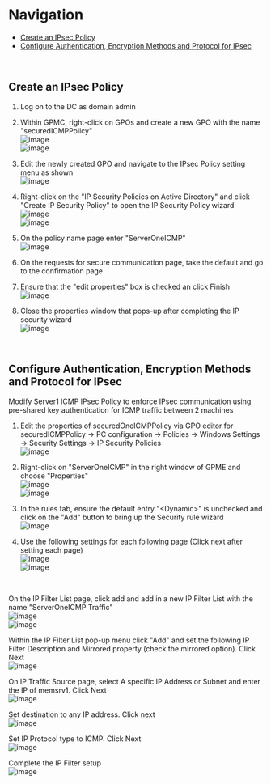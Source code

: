 # Navigation
* [Create an IPsec Policy](#create-an-ipsec-policy)
* [Configure Authentication, Encryption Methods and Protocol for IPsec](#configure-authentication-encryption-methods-and-protocol-for-ipsec)

<br>

## Create an IPsec Policy  

1. Log on to the DC as domain admin  

2. Within GPMC, right-click on GPOs and create a new GPO with the name "securedICMPPolicy"  
![image](../images/Pasted%20image%2020230815105132.png)  
![image](../images/Pasted%20image%2020230815105217.png)  

3. Edit the newly created GPO and navigate to the IPsec Policy setting menu as shown  
![image](../images/Pasted%20image%2020230815105408.png)  

4. Right-click on the "IP Security Policies on Active Directory" and click "Create IP Security Policy" to open the IP Security Policy wizard  
![image](../images/Pasted%20image%2020230815105605.png)  
![image](../images/Pasted%20image%2020230815105642.png)  

5. On the policy name page enter "ServerOneICMP"  
![image](../images/Pasted%20image%2020230815110829.png)  

6. On the requests for secure communication page, take the default and go to the confirmation page  

7. Ensure that the "edit properties" box is checked an click Finish  
![image](../images/Pasted%20image%2020230815111030.png)  

8. Close the properties window that pops-up after completing the IP security wizard  
![image](../images/Pasted%20image%2020230815111143.png)  

<br>

## Configure Authentication, Encryption Methods and Protocol for IPsec  

Modify Server1 ICMP IPsec Policy to enforce IPsec communication using pre-shared key authentication for ICMP traffic between 2 machines  

1. Edit the properties of securedOneICMPPolicy via GPO editor for securedICMPPolicy -> PC configuration -> Policies -> Windows Settings -> Security Settings -> IP Security Policies  
![image](../images/Pasted%20image%2020230815112610.png)  

2. Right-click on "ServerOneICMP" in the right window of GPME and choose "Properties"  
![image](../images/Pasted%20image%2020230815112721.png)  
![image](../images/Pasted%20image%2020230815112812.png)  

3. In the rules tab, ensure the default entry "\<Dynamic\>" is unchecked and click on the "Add" button to bring up the Security rule wizard  
![image](../images/Pasted%20image%2020230815113002.png)  

4. Use the following settings for each following page (Click next after setting each page)  
![image](../images/Pasted%20image%2020230815113213.png)  
![image](../images/Pasted%20image%2020230815113247.png)  

<br>

On the IP Filter List page, click add and add in a new IP Filter List with the name "ServerOneICMP Traffic"  
![image](../images/Pasted%20image%2020230815113415.png)  
![image](../images/Pasted%20image%2020230815113502.png)  

Within the IP Filter List pop-up menu click "Add" and set the following IP Filter Description and Mirrored property (check the mirrored option). Click Next  
![image](../images/Pasted%20image%2020230815113657.png)  

On IP Traffic Source page, select A specific IP Address or Subnet and enter the IP of memsrv1. Click Next  
![image](../images/Pasted%20image%2020230815113852.png)  

Set destination to any IP address. Click next  
![image](../images/Pasted%20image%2020230815113959.png)  

Set IP Protocol type to ICMP. Click Next  
![image](../images/Pasted%20image%2020230815114043.png)  

Complete the IP Filter setup  
![image](../images/Pasted%20image%2020230815114203.png)  

